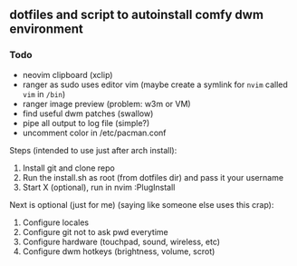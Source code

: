## dotfiles and script to autoinstall comfy dwm environment

### Todo
* neovim clipboard (xclip)
* ranger as sudo uses editor vim (maybe create a symlink for `nvim` called `vim` in `/bin`)
* ranger image preview (problem: w3m or VM)
* find useful dwm patches (swallow)
* pipe all output to log file (simple?)
* uncomment color in /etc/pacman.conf

Steps (intended to use just after arch install):
1. Install git and clone repo
1. Run the install.sh as root (from dotfiles dir) and pass it your username
1. Start X (optional), run in nvim :PlugInstall

Next is optional (just for me) (saying like someone else uses this crap):
1. Configure locales
1. Configure git not to ask pwd everytime
1. Configure hardware (touchpad, sound, wireless, etc)
1. Configure dwm hotkeys (brightness, volume, scrot)
